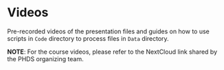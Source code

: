 # Videos

Pre-recorded videos of the presentation files and guides on how to use scripts in `Code` directory to process files in `Data` directory.

**NOTE**: For the course videos, please refer to the NextCloud link shared by the PHDS organizing team.